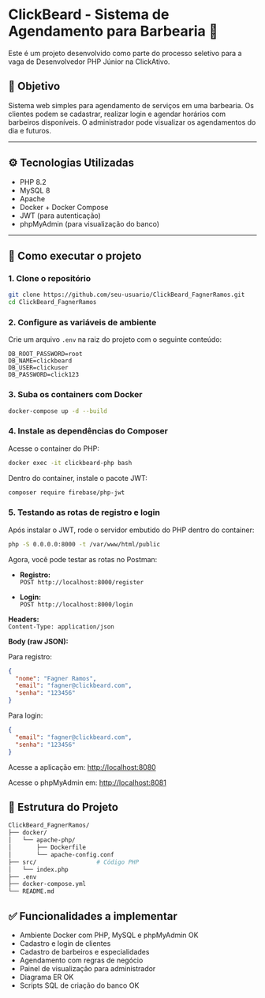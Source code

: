 # ClickBeard - Sistema de Agendamento para Barbearia 💈

Este é um projeto desenvolvido como parte do processo seletivo para a vaga de Desenvolvedor PHP Júnior na ClickAtivo.

## 📌 Objetivo

Sistema web simples para agendamento de serviços em uma barbearia. Os clientes podem se cadastrar, realizar login e agendar horários com barbeiros disponíveis. O administrador pode visualizar os agendamentos do dia e futuros.

---

## ⚙️ Tecnologias Utilizadas

- PHP 8.2
- MySQL 8
- Apache
- Docker + Docker Compose
- JWT (para autenticação)
- phpMyAdmin (para visualização do banco)

---

## 🚀 Como executar o projeto

### 1. Clone o repositório

```bash
git clone https://github.com/seu-usuario/ClickBeard_FagnerRamos.git
cd ClickBeard_FagnerRamos
```
### 2. Configure as variáveis de ambiente

Crie um arquivo `.env` na raiz do projeto com o seguinte conteúdo:

```env
DB_ROOT_PASSWORD=root
DB_NAME=clickbeard
DB_USER=clickuser
DB_PASSWORD=click123
```

### 3. Suba os containers com Docker

```bash
docker-compose up -d --build
```

### 4. Instale as dependências do Composer

Acesse o container do PHP:

```bash
docker exec -it clickbeard-php bash
```

Dentro do container, instale o pacote JWT:

```bash
composer require firebase/php-jwt
```

### 5. Testando as rotas de registro e login

Após instalar o JWT, rode o servidor embutido do PHP dentro do container:

```bash
php -S 0.0.0.0:8000 -t /var/www/html/public
```

Agora, você pode testar as rotas no Postman:

- **Registro:**  
  `POST http://localhost:8000/register`

- **Login:**  
  `POST http://localhost:8000/login`

**Headers:**  
`Content-Type: application/json`

**Body (raw JSON):**

Para registro:
```json
{
  "nome": "Fagner Ramos",
  "email": "fagner@clickbeard.com",
  "senha": "123456"
}
```

Para login:
```json
{
  "email": "fagner@clickbeard.com",
  "senha": "123456"
}
```

Acesse a aplicação em: [http://localhost:8080](http://localhost:8080)

Acesse o phpMyAdmin em: [http://localhost:8081](http://localhost:8081)

## 📁 Estrutura do Projeto

```bash
ClickBeard_FagnerRamos/
├── docker/
│   └── apache-php/
│       ├── Dockerfile
│       └── apache-config.conf
├── src/                 # Código PHP
│   └── index.php
├── .env
├── docker-compose.yml
└── README.md
```

## ✅ Funcionalidades a implementar

- Ambiente Docker com PHP, MySQL e phpMyAdmin OK
- Cadastro e login de clientes
- Cadastro de barbeiros e especialidades
- Agendamento com regras de negócio
- Painel de visualização para administrador
- Diagrama ER OK
- Scripts SQL de criação do banco OK